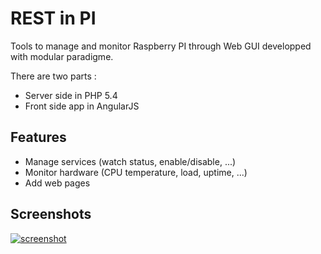 REST in PI
========

Tools to manage and monitor Raspberry PI through Web GUI developped with modular paradigme.

There are two parts :

- Server side in PHP 5.4
- Front side app in AngularJS

## Features

- Manage services (watch status, enable/disable, ...)
- Monitor hardware (CPU temperature, load, uptime, ...)
- Add web pages

## Screenshots

[![screenshot](https://raw.githubusercontent.com/Reeska/restinpi/master/screenshots/rpi.png)](https://raw.githubusercontent.com/Reeska/restinpi/master/screenshots/rpi.png)
